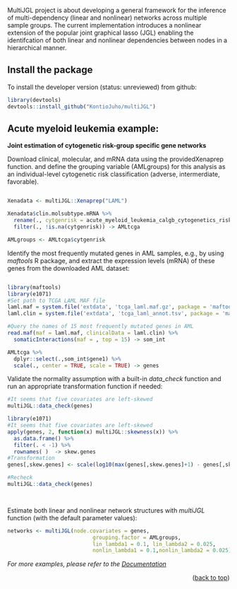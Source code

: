 
MultiJGL project is about developing a general framework for the inference of multi-dependency (linear and nonlinear) networks across multiple sample groups. The current implementation introduces a nonlinear extension of the popular joint graphical lasso (JGL) enabling the identifcation of both linear and nonlinear dependencies between nodes in a hierarchical manner. 




<!-- GETTING STARTED -->
## Install the package
To install the developer version (status: unreviewed) from github:
```r
library(devtools)
devtools::install_github("KontioJuho/multiJGL")
``` 


<!-- USAGE EXAMPLES -->
## Acute myeloid leukemia example: 

**Joint estimation of cytogenetic risk-group specific gene networks** 

Download clinical, molecular, and  mRNA data
using the providedXenaprep function. and define the grouping variable (AMLgroups) for this analysis as an individual-level 
cytogenetic risk classification (adverse, intermerdiate, favorable). 

```r

Xenadata <- multiJGL::Xenaprep("LAML")

Xenadata$clin.molsubtype.mRNA %>% 
  rename(., cytgenrisk = acute_myeloid_leukemia_calgb_cytogenetics_risk_category) %>% 
  filter(., !is.na(cytgenrisk)) -> AMLtcga

AMLgroups <- AMLtcga$cytgenrisk

```
Identify the most frequently mutated genes in AML samples, e.g., by using _maftools_ R package, and
extract the expression levels (mRNA) of these genes from the downloaded AML dataset: 
```r

library(maftools)
library(e1071)
#Set path to TCGA LAML MAF file
laml.maf = system.file('extdata', 'tcga_laml.maf.gz', package = 'maftools')
laml.clin = system.file('extdata', 'tcga_laml_annot.tsv', package = 'maftools')

#Query the names of 15 most frequently mutated genes in AML
read.maf(maf = laml.maf, clinicalData = laml.clin) %>% 
  somaticInteractions(maf = , top = 15) -> som_int 

AMLtcga %>%
  dplyr::select(.,som_int$gene1) %>%
  scale(., center = TRUE, scale = TRUE) -> genes

```
Validate the normality assumption with a built-in _data_check_ function and run an appropriate transformation function if needed:
```r
#It seems that five covariates are left-skewed
multiJGL::data_check(genes)

library(e1071)
#It seems that five covariates are left-skewed
apply(genes, 2, function(x) multiJGL::skewness(x)) %>% 
  as.data.frame() %>% 
  filter(. < -1) %>%
  rownames( )  -> skew.genes
#Transformation
genes[,skew.genes] <- scale(log10(max(genes[,skew.genes]+1) - genes[,skew.genes]))

#Recheck
multiJGL::data_check(genes)

  
```
Estimate both linear and nonlinear network structures with _multiJGL_ function (with the default parameter values):
```r
networks <- multiJGL(node.covariates = genes,
                           grouping.factor = AMLgroups,
                           lin_lambda1 = 0.1, lin_lambda2 = 0.025,
                           nonlin_lambda1 = 0.1,nonlin_lambda2 = 0.025)
```


_For more examples, please refer to the [Documentation]()_

<p align="right">(<a href="#top">back to top</a>)</p>
